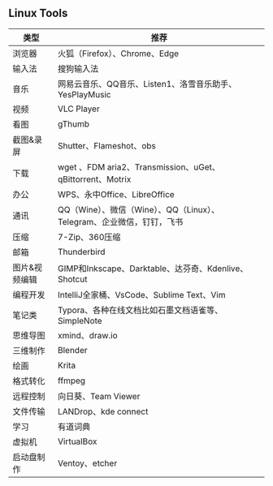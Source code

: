 ## Linux Tools

| 类型 | 推荐 |
| --- | --- |
| 浏览器 | 火狐（Firefox）、Chrome、Edge |
| 输入法 | 搜狗输入法 |
| 音乐 | 网易云音乐、QQ音乐、Listen1、洛雪音乐助手、YesPlayMusic |
| 视频 | VLC Player |
| 看图 | gThumb |
| 截图&录屏 | Shutter、Flameshot、obs |
| 下载 | wget 、FDM aria2、Transmission、uGet、qBittorrent、Motrix |
| 办公 | WPS、永中Office、LibreOffice |
| 通讯 | QQ（Wine）、微信（Wine）、QQ（Linux）、Telegram、企业微信，钉钉，飞书 |
| 压缩 | 7-Zip、360压缩 |
| 邮箱 | Thunderbird |
| 图片&视频编辑 | GIMP和Inkscape、Darktable、达芬奇、Kdenlive、Shotcut |
| 编程开发 | IntelliJ全家桶、VsCode、Sublime Text、Vim |
| 笔记类 | Typora、各种在线文档比如石墨文档语雀等、SimpleNote |
| 思维导图 | xmind、draw.io |
| 三维制作 | Blender |
| 绘画 | Krita |
| 格式转化 | ffmpeg |
| 远程控制 | 向日葵、Team Viewer |
| 文件传输 | LANDrop、kde connect |
| 学习 | 有道词典 |
| 虚拟机 | VirtualBox |
| 启动盘制作 | Ventoy、etcher |
